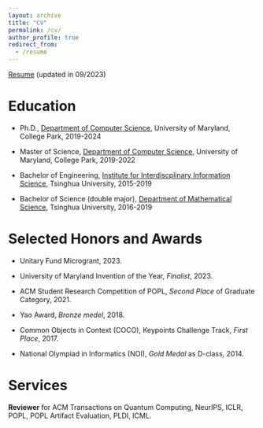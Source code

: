 ```yaml
---
layout: archive
title: "CV"
permalink: /cv/
author_profile: true
redirect_from:
  - /resume
---
```


[Resume](https://pickspeng.github.io/files/CV.pdf) (updated in 09/2023)

Education
======
* Ph.D., [Department of Computer Science](https://www.cs.umd.edu/), University of Maryland, College Park, 2019-2024

* Master of Science, [Department of Computer Science](https://www.cs.umd.edu/), University of Maryland, College Park, 2019-2022

* Bachelor of Engineering, [Institute for Interdiscplinary Information Science](https://iiis.tsinghua.edu.cn/en/), Tsinghua University, 2015-2019

* Bachelor of Science (double major), [Department of Mathematical Science](https://www.math.tsinghua.edu.cn/), Tsinghua University, 2016-2019

Selected Honors and Awards
======
* Unitary Fund Microgrant, 2023.

* University of Maryland Invention of the Year, *Finalist*, 2023.

* ACM Student Research Competition of POPL, *Second Place* of Graduate Category, 2021.

* Yao Award, *Bronze medel*, 2018.

* Common Objects in Context (COCO), Keypoints Challenge Track, *First Place*, 2017.

* National Olympiad in Informatics (NOI), *Gold Medal* as D-class, 2014.

Services
======
**Reviewer** for ACM Transactions on Quantum Computing, NeurIPS, ICLR, POPL, POPL Artifact Evaluation, PLDI, ICML.